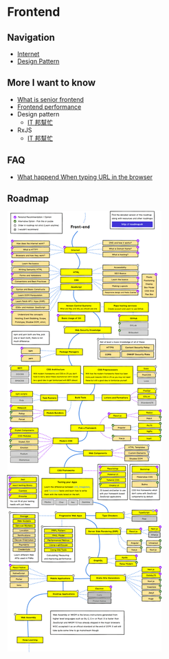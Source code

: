 # Frontend

## Navigation

- [Internet](./internet/README.md)
- [Design Pattern]()

## More I want to know

- [What is senior frontend]()
- [Frontend performance]()
- Design pattern
  - [IT 邦幫忙](https://ithelp.ithome.com.tw/articles/10201706)
- RxJS
  - [IT 邦幫忙](https://ithelp.ithome.com.tw/users/20103367/ironman/1199?page=1)

## FAQ

- [What happend When typing URL in the browser]()

## Roadmap

![frontend-roadmap](./../../public/frontend/frontend-roadmap.png)
